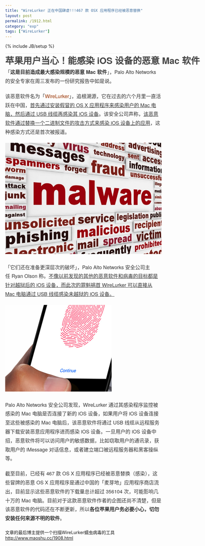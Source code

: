 ```yaml
---
title: "WireLurker 正在中国肆虐!!!467 款 OSX 应用程序已经被恶意替换"
layout: post
permalink: /1912.html
category: "exp"
tags: ["WireLurker"]
---
```

{% include JB/setup %}

<div class="banner" style="box-sizing: border-box; text-align: center; margin: 0px -20px; color: #333333; font-family: 'helvetica neue', 'hiragino sans gb', stheiti, 'microsoft yahei', tahoma, sans-serif; font-size: 16px; line-height: 22px;">
</div>

<div class="post-container" style="box-sizing: border-box; color: #333333; font-family: 'helvetica neue', 'hiragino sans gb', stheiti, 'microsoft yahei', tahoma, sans-serif; font-size: 16px; line-height: 22px;">
  <div class="post-header-container" style="box-sizing: border-box; margin-bottom: 30px; border-bottom-width: 1px; border-bottom-style: solid; border-bottom-color: #eeeeee;">
    <div class="post-title-box" style="box-sizing: border-box; margin-top: 15px;">
      <div class="row" style="box-sizing: border-box; margin-left: -10px; margin-right: -10px;">
        <div class="col-xs-24 post-title" style="box-sizing: border-box; position: relative; min-height: 1px; padding-left: 10px; padding-right: 10px; float: left; width: 779.65625px;">
          <h1 style="box-sizing: border-box; font-size: 1.8em; margin: 0px; font-family: inherit; line-height: 1.6; color: #444444; padding: 0px;">
            苹果用户当心！能感染 iOS 设备的恶意 Mac 软件
          </h1>
        </div>
      </div>
    </div>
  </div>
</div>

<p style="box-sizing: border-box; margin: 0px 0px 20px; padding: 0px; line-height: 1.8; color: #333333; font-family: 'helvetica neue', 'hiragino sans gb', stheiti, 'microsoft yahei', tahoma, sans-serif; font-size: 16px;">
  <p style="box-sizing: border-box; margin: 0px 0px 20px; padding: 0px; line-height: 1.8; color: #333333; font-family: 'helvetica neue', 'hiragino sans gb', stheiti, 'microsoft yahei', tahoma, sans-serif; font-size: 16px;">
    「<span style="box-sizing: border-box; font-weight: bold;">这是目前造成最大感染规模的恶意 Mac 软件</span>」，Palo Alto Networks 的安全专家在周三发布的一份研究报告中如是说。
  </p>
  
  <p style="box-sizing: border-box; margin: 0px 0px 20px; padding: 0px; line-height: 1.8; color: #333333; font-family: 'helvetica neue', 'hiragino sans gb', stheiti, 'microsoft yahei', tahoma, sans-serif; font-size: 16px;">
    该恶意软件名为「<span style="box-sizing: border-box; color: #993300;">WireLurker</span>」，追根溯源，它在过去的六个月里一直活跃在中国，<span style="box-sizing: border-box; text-decoration: underline;">首先通过安装假冒的 OS X 应用程序来感染用户的 Mac 电脑，然后通过 USB 线缆再感染其 iOS 设备</span>。该安全公司声称，<span style="box-sizing: border-box; text-decoration: underline;">该恶意软件通过替换一个二进制文件的攻击方式来感染 iOS 设备上的应用</span>，这种感染方式还是首次被报道。
  </p>
  
  <p style="box-sizing: border-box; margin: 0px 0px 20px; padding: 0px; line-height: 1.8; color: #333333; font-family: 'helvetica neue', 'hiragino sans gb', stheiti, 'microsoft yahei', tahoma, sans-serif; font-size: 16px;">
    <a href="/wp-content/uploads/sinapicv2-backup/1912-ww1-bmiddle-005V4vEUjw1enuiqrfdakj30ll0fcjxn.jpg" target="_blank"><img src="/wp-content/uploads/sinapicv2-backup/1912-ww1-large-005V4vEUjw1enuiqrfdakj30ll0fcjxn.jpg" alt="WireLurker 正在中国肆虐!!!467 款 OSX 应用程序已经被恶意替换" /></a>
  </p>
  
  <p style="box-sizing: border-box; margin: 0px 0px 20px; padding: 0px; line-height: 1.8; color: #333333; font-family: 'helvetica neue', 'hiragino sans gb', stheiti, 'microsoft yahei', tahoma, sans-serif; font-size: 16px;">
    「它们还在准备更深层次的破坏」，Palo Alto Networks 安全公司主任 Ryan Olson 称。<span style="box-sizing: border-box; text-decoration: underline;">不像以前发现的其他的恶意软件和病毒的目标都是针对越狱后的 iOS 设备，而此次的罪魁祸首 WireLurker 可以直接从 Mac 电脑通过 USB 线缆感染未越狱的 iOS 设备。</span>
  </p>
  
  <p style="box-sizing: border-box; margin: 0px 0px 20px; padding: 0px; line-height: 1.8; color: #333333; font-family: 'helvetica neue', 'hiragino sans gb', stheiti, 'microsoft yahei', tahoma, sans-serif; font-size: 16px;">
    <a href="/wp-content/uploads/sinapicv2-backup/1912-ww1-bmiddle-005V4vEUjw1enuiqs24jtj309j07r751.jpg" target="_blank"><img src="/wp-content/uploads/sinapicv2-backup/1912-ww1-large-005V4vEUjw1enuiqs24jtj309j07r751.jpg" alt="WireLurker 正在中国肆虐!!!467 款 OSX 应用程序已经被恶意替换" /></a>
  </p>
  
  <p style="box-sizing: border-box; margin: 0px 0px 20px; padding: 0px; line-height: 1.8; color: #333333; font-family: 'helvetica neue', 'hiragino sans gb', stheiti, 'microsoft yahei', tahoma, sans-serif; font-size: 16px;">
    Palo Alto Networks 安全公司发现，WireLurker 通过其感染程序监控被感染的 Mac 电脑是否连接了新的 iOS 设备，如果用户将 iOS 设备连接至这些被感染的 Mac 电脑后，该恶意软件将通过 USB 线缆从远程服务器下载安装恶意应用程序进而感染 iOS 设备。一旦用户的 iOS 设备中招，恶意软件将可以访问用户的敏感数据，比如窃取用户的通讯录，获取用户的 iMessage 对话信息，或者建立端口被远程服务器和黑客操纵等。
  </p>
  
  <p style="box-sizing: border-box; margin: 0px 0px 20px; padding: 0px; line-height: 1.8; color: #333333; font-family: 'helvetica neue', 'hiragino sans gb', stheiti, 'microsoft yahei', tahoma, sans-serif; font-size: 16px;">
    截至目前，已经有 467 款 OS X 应用程序已经被恶意替换（感染），这些冒牌的恶意 OS X 应用程序是通过中国的「麦芽地」应用程序商店流出，目前显示这些恶意软件的下载量总计超过 356104 次，可能影响几十万的 Mac 电脑。目前对于这款恶意软件作者的企图还尚不清楚，但是该恶意软件的代码还在不断更新，所以<span style="box-sizing: border-box; font-weight: bold;">各位苹果用户务必要小心，切勿安装任何来源不明的软件</span>。
  </p>
  
  文章的最后博主提供一个扫描WireLurker蠕虫病毒的工具<http://www.maoshu.cc/1908.html>


